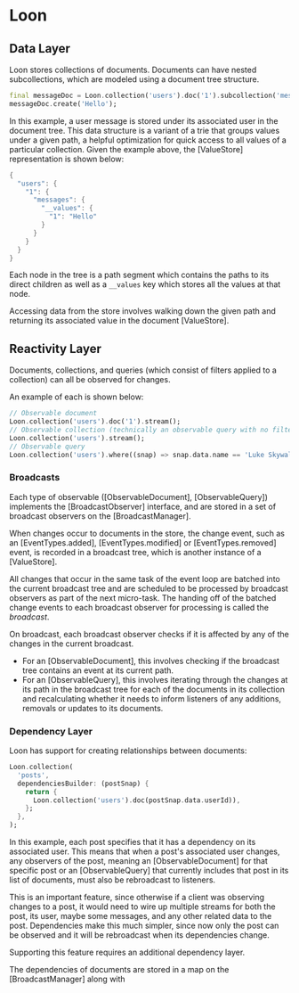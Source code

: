 # Loon

## Data Layer

Loon stores collections of documents. Documents can have nested subcollections, which are modeled using a document tree structure.

```dart
final messageDoc = Loon.collection('users').doc('1').subcollection('messages').doc('1');
messageDoc.create('Hello');
```

In this example, a user message is stored under its associated user in the document tree. This data structure is a variant of a trie that groups values under a given path, a helpful optimization for quick access to all values of a particular collection. Given the example above, the [ValueStore] representation is shown below:

```dart
{
  "users": {
    "1": {
      "messages": {
        "__values": {
          "1": "Hello"
        }
      }
    }
  }
}
```

Each node in the tree is a path segment which contains the paths to its direct children as well as a `__values` key which stores all the values at that node.

Accessing data from the store involves walking down the given path and returning its associated value in the document [ValueStore].

## Reactivity Layer

Documents, collections, and queries (which consist of filters applied to a collection) can all be observed for changes.

An example of each is shown below:

```dart
// Observable document
Loon.collection('users').doc('1').stream();
// Observable collection (technically an observable query with no filters)
Loon.collection('users').stream();
// Observable query
Loon.collection('users').where((snap) => snap.data.name == 'Luke Skywalker').stream();
```

### Broadcasts

Each type of observable ([ObservableDocument], [ObservableQuery]) implements the [BroadcastObserver] interface, and are stored in a set of broadcast observers
on the [BroadcastManager].

When changes occur to documents in the store, the change event, such as an [EventTypes.added], [EventTypes.modified] or [EventTypes.removed]
event, is recorded in a broadcast tree, which is another instance of a [ValueStore].

All changes that occur in the same task of the event loop are batched into the current broadcast tree and are scheduled to be processed by broadcast observers
as part of the next micro-task. The handing off of the batched change events to each broadcast observer for processing is called the *broadcast*.

On broadcast, each broadcast observer checks if it is affected by any of the changes in the current broadcast.

* For an [ObservableDocument], this involves checking if the broadcast tree contains an event at its current path.
* For an [ObservableQuery], this involves iterating through the changes at its path in the broadcast tree for each of the documents in its collection
  and recalculating whether it needs to inform listeners of any additions, removals or updates to its documents.

### Dependency Layer

Loon has support for creating relationships between documents:

```dart
Loon.collection(
  'posts',
  dependenciesBuilder: (postSnap) {
    return {
      Loon.collection('users').doc(postSnap.data.userId)),
    };
  },
);
```

In this example, each post specifies that it has a dependency on its associated user. This means that when a post's associated user changes,
any observers of the post, meaning an [ObservableDocument] for that specific post or an [ObservableQuery] that currently includes that post in its list of documents, must also be rebroadcast to listeners.

This is an important feature, since otherwise if a client was observing changes to a post, it would need to wire up multiple streams for both the post, its user,
maybe some messages, and any other related data to the post. Dependencies make this much simpler, since now only the post can be observed and it will be rebroadcast
when its dependencies change.

Supporting this feature requires an additional dependency layer. 

The dependencies of documents are stored in a map on the [BroadcastManager] along with 
